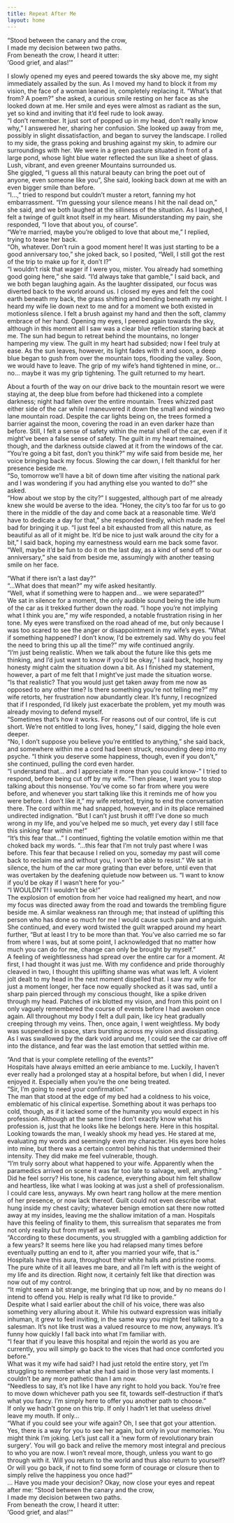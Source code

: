 ```yaml
---
title: Repeat After Me
layout: home
---
```




“Stood between the canary and the crow,  
I made my decision between two paths.  
From beneath the crow, I heard it utter:  
‘Good grief, and alas!’”

I slowly opened my eyes and peered towards the sky above me, my sight immediately assailed by the sun. As I moved my hand to block it from my vision, the face of a woman leaned in, completely replacing it. “What’s that from? A poem?” she asked, a curious smile resting on her face as she looked down at me. Her smile and eyes were almost as radiant as the sun, yet so kind and inviting that it’d feel rude to look away.  
“I don’t remember. It just sort of popped up in my head, don’t really know why,” I answered her, sharing her confusion. She looked up away from me, possibly in slight dissatisfaction, and began to survey the landscape. I rolled to my side, the grass poking and brushing against my skin, to admire our surroundings with her. We were in a green pasture situated in front of a large pond, whose light blue water reflected the sun like a sheet of glass. Lush, vibrant, and even greener Mountains surrounded us.  
She giggled, “I guess all this natural beauty can bring the poet out of anyone, even someone like you”, She said, looking back down at me with an even bigger smile than before.  
“I…,” tried to respond but couldn’t muster a retort, fanning my hot embarrassment.
“I’m guessing your silence means I hit the nail dead on,” she said, and we both laughed at the silliness of the situation. As I laughed, I felt a twinge of guilt knot itself in my heart. Misunderstanding my pain, she responded, “I love that about you, of course”.  
“We’re married, maybe you’re obliged to love that about me,” I replied, trying to tease her back.  
“Oh, whatever. Don’t ruin a good moment here! It was just starting to be a good anniversary too,” she joked back, so I posited, “Well, I still got the rest of the trip to make up for it, don’t I?”  
“I wouldn’t risk that wager if I were you, mister. You already had something good going here,” she said. 
“I’d always take that gamble,” I said back, and we both began laughing again. As the laughter dissipated, our focus was diverted back to the world around us. I closed my eyes and felt the cool earth beneath my back, the grass shifting and bending beneath my weight. I heard my wife lie down next to me and for a moment we both existed in motionless silence. I felt a brush against my hand and then the soft, clammy embrace of her hand. Opening my eyes, I peered again towards the sky, although in this moment all I saw was a clear blue reflection staring back at me. The sun had begun to retreat behind the mountains, no longer hampering my view. The guilt in my heart had subsided; now I feel truly at ease. As the sun leaves, however, its light fades with it and soon, a deep blue began to gush from over the mountain tops, flooding the valley. Soon, we would have to leave. The grip of my wife’s hand tightened in mine, or… no… maybe it was my grip tightening. The guilt returned to my heart.  

About a fourth of the way on our drive back to the mountain resort we were staying at, the deep blue from before had thickened into a complete darkness; night had fallen over the entire mountain. Trees whizzed past either side of the car while I maneuvered it down the small and winding two lane mountain road. Despite the car lights being on, the trees formed a barrier against the moon, covering the road in an even darker haze than before. Still, I felt a sense of safety within the metal shell of the car, even if it might’ve been a false sense of safety. The guilt in my heart remained, though, and the darkness outside clawed at it from the windows of the car.  
“You’re going a bit fast, don’t you think?” my wife said from beside me, her voice bringing back my focus. Slowing the car down, I felt thankful for her presence beside me.  
“So, tomorrow we’ll have a bit of down time after visiting the national park and I was wondering if you had anything else you wanted to do?” she asked.  
“How about we stop by the city?” I suggested, although part of me already knew she would be averse to the idea.
“Honey, the city’s too far for us to go there in the middle of the day and come back at a reasonable time. We’d have to dedicate a day for that,” she responded tiredly, which made me feel bad for bringing it up. 
“I just feel a bit exhausted from all this nature, as beautiful as all of it might be. It’d be nice to just walk around the city for a bit,” I said back, hoping my earnestness would earn me back some favor.
 “Well, maybe it’d be fun to do it on the last day, as a kind of send off to our anniversary,” she said from beside me, assumingly with another teasing smile on her face.  

“What if there isn’t a last day?”  
“…What does that mean?” my wife asked hesitantly.  
“Well, what if something were to happen and… we were separated?”  
We sat in silence for a moment, the only audible sound being the idle hum of the car as it trekked further down the road. “I hope you’re not implying what I think you are,” my wife responded, a notable frustration rising in her tone. My eyes were transfixed on the road ahead of me, but only because I was too scared to see the anger or disappointment in my wife’s eyes. 
“What if something happened? I don’t know, I’d be extremely sad. Why do you feel the need to bring this up all the time?” my wife continued angrily.  
“I’m just being realistic. When we talk about the future like this gets me thinking, and I’d just want to know if you’d be okay,” I said back, hoping my honesty might calm the situation down a bit. As I finished my statement, however, a part of me felt that I might’ve just made the situation worse.  
“Is that realistic? That you would just get taken away from me now as opposed to any other time? Is there something you’re not telling me?” my wife retorts, her frustration now abundantly clear. It’s funny, I recognized that if I responded, I’d likely just exacerbate the problem, yet my mouth was already moving to defend myself.  
“Sometimes that’s how it works. For reasons out of our control, life is cut short. We’re not entitled to long lives, honey,” I said, digging the hole even deeper.  
“No, I don’t suppose you believe you’re entitled to anything,” she said back, and somewhere within me a cord had been struck, resounding deep into my psyche. “I think you deserve some happiness, though, even if you don’t,” she continued, pulling the cord even harder.  
“I understand that… and I appreciate it more than you could know-” I tried to respond, before being cut off by my wife.
“Then please, I want you to stop talking about this nonsense. You’ve come so far from where you were before, and whenever you start talking like this it reminds me of how you were before. I don’t like it,” my wife retorted, trying to end the conversation there. The cord within me had snapped, however, and in its place remained undirected indignation. 
“But I can’t just brush it off! I’ve done so much wrong in my life, and you’ve helped me so much, yet every day I still face this sinking fear within me!”  
“It’s this fear that…” I continued, fighting the volatile emotion within me that choked back my words. “…this fear that I’m not truly past where I was before. This fear that because I relied on you, someday my past will come back to reclaim me and without you, I won’t be able to resist.” We sat in silence, the hum of the car more grating than ever before, until even that was overtaken by the deafening quietude now between us. “I want to know if you’d be okay if I wasn’t here for you-”  
“I WOULDN’T! I wouldn’t be ok!”  
The explosion of emotion from her voice had realigned my heart, and now my focus was directed away from the road and towards the trembling figure beside me. A similar weakness ran through me; that instead of uplifting this person who has done so much for me I would cause such pain and anguish. She continued, and every word twisted the guilt wrapped around my heart further, “But at least I try to be more than that. You’ve also carried me so far from where I was, but at some point, I acknowledged that no matter how much you can do for me, change can only be brought by myself.”  
A feeling of weightlessness had spread over the entire car for a moment. At first, I had thought it was just me. With my confidence and pride thoroughly cleaved in two, I thought this uplifting shame was what was left. A violent jolt dealt to my head in the next moment dispelled that. I saw my wife for just a moment longer, her face now equally shocked as it was sad, until a sharp pain pierced through my conscious thought, like a spike driven through my head. Patches of ink blotted my vision, and from this point on I only vaguely remembered the course of events before I had awoken once again. All throughout my body I felt a dull pain, like icy heat gradually creeping through my veins. Then, once again, I went weightless. My body was suspended in space, stars bursting across my vision and dissipating. As I was swallowed by the dark void around me, I could see the car drive off into the distance, and fear was the last emotion that settled within me.  

“And that is your complete retelling of the events?”  
Hospitals have always emitted an eerie ambiance to me. Luckily, I haven’t ever really had a prolonged stay at a hospital before, but when I did, I never enjoyed it. Especially when you’re the one being treated.  
“Sir, I’m going to need your confirmation.”  
The man that stood at the edge of my bed had a coldness to his voice, emblematic of his clinical expertise. Something about it was perhaps too cold, though, as if it lacked some of the humanity you would expect in his profession. Although at the same time I don’t exactly know what his profession is, just that he looks like he belongs here. Here in this hospital. Looking towards the man, I weakly shook my head yes. He stared at me, evaluating my words and seemingly even my character. His eyes bore holes into mine, but there was a certain control behind his that undermined their intensity. They did make me feel vulnerable, though.  
“I’m truly sorry about what happened to your wife. Apparently when the paramedics arrived on scene it was far too late to salvage, well, anything.”  
Did he feel sorry? His tone, his cadence, everything about him felt shallow and heartless, like what I was looking at was just a shell of professionalism. I could care less, anyways. My own heart rang hollow at the mere mention of her presence, or now lack thereof. Guilt could not even describe what hung inside my chest cavity; whatever benign emotion sat there now rotted away at my insides, leaving me the shallow imitation of a man. Hospitals have this feeling of finality to them, this surrealism that separates me from not only reality but from myself as well.  
“According to these documents, you struggled with a gambling addiction for a few years? It seems here like you had relapsed many times before eventually putting an end to it, after you married your wife, that is.”  
Hospitals have this aura, throughout their white halls and pristine rooms. The pure white of it all leaves me bare, and all I’m left with is the weight of my life and its direction. Right now, it certainly felt like that direction was now out of my control.  
“It might seem a bit strange, me bringing that up now, and by no means do I intend to offend you. Help is really what I’d like to provide.”  
Despite what I said earlier about the chill of his voice, there was also something very alluring about it. While his outward expression was initially inhuman, it grew to feel inviting, in the same way you might feel talking to a salesman. It’s not like trust was a valued resource to me now, anyways. It’s funny how quickly I fall back into what I’m familiar with.  
“I fear that if you leave this hospital and rejoin the world as you are currently, you will simply go back to the vices that had once comforted you before.”  
What was it my wife had said? I had just retold the entire story, yet I’m struggling to remember what she had said in those very last moments. I couldn’t be any more pathetic than I am now.  
“Needless to say, it’s not like I have any right to hold you back. You’re free to move down whichever path you see fit, towards self-destruction if that’s what you fancy. I’m simply here to offer you another path to choose.”  
If only we hadn’t gone on this trip. If only I hadn’t let that useless drivel leave my mouth. If only…  
“What if you could see your wife again? Oh, I see that got your attention. Yes, there is a way for you to see her again, but only in your memories. You might think I’m joking. Let’s just call it a ‘new form of revolutionary brain surgery’. You will go back and relive the memory most integral and precious to who you are now. I won’t reveal more, though, unless you want to go through with it. Will you return to the world and thus also return to yourself? Or will you go back, if not to find some form of courage or closure then to simply relive the happiness you once had?”  
… Have you made your decision? Okay, now close your eyes and repeat after me:
“Stood between the canary and the crow,  
I made my decision between two paths.  
From beneath the crow, I heard it utter:  
‘Good grief, and alas!’”  
